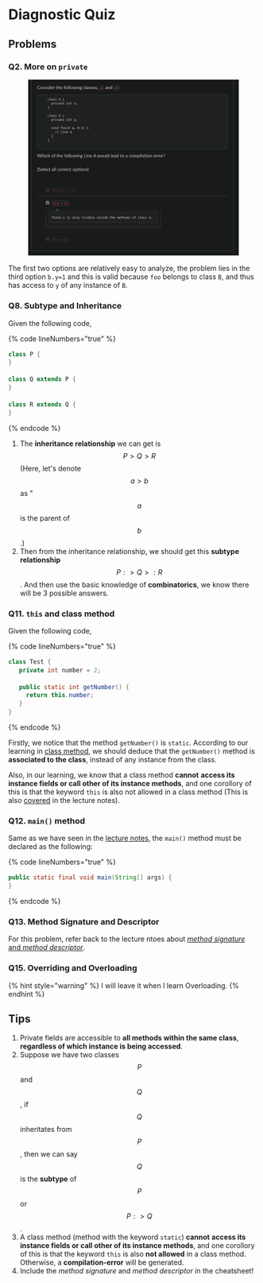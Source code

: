 # Diagnostic Quiz

## Problems

### Q2. More on `private`

<figure><img src="../../../.gitbook/assets/lec02-quiz-Q2.png" alt="" width="563"><figcaption></figcaption></figure>

The first two options are relatively easy to analyze, the problem lies in the third option `b.y=1` and this is valid because `foo` belongs to class `B`, and thus has access to `y` of any instance of `B`.

### Q8. Subtype and Inheritance

Given the following code,

{% code lineNumbers="true" %}
```java
class P {
}

class Q extends P {
}

class R extends Q {
}
```
{% endcode %}

1. The **inheritance relationship** we can get is $$P>Q>R$$ (Here, let's denote $$a>b$$ as " $$a$$ is the parent of $$b$$.)
2. Then from the inheritance relationship, we should get this **subtype relationship** $$P:>Q>:R$$. And then use the basic knowledge of **combinatorics**, we know there will be 3 possible answers.

### Q11. `this` and class method

Given the following code,

{% code lineNumbers="true" %}
```java
class Test {
   private int number = 2;

   public static int getNumber() {
     return this.number;
   }
}
```
{% endcode %}

Firstly, we notice that the method `getNumber()` is `static`. According to our learning in [class method](./#class-method), we should deduce that the `getNumber()` method is **associated to the class**, instead of any instance from the class.

Also, in our learning, we know that a class method **cannot** **access its instance fields or call other of its instance methods**, and one corollory of this is that the keyword `this` is also not allowed in a class method (This is also [covered](./#more-on-this) in the lecture notes).

### Q12. `main()` method

Same as we have seen in the [lecture notes](./#the-main-method), the `main()` method must be declared as the following:

{% code lineNumbers="true" %}
```java
public static final void main(String[] args) {
}
```
{% endcode %}

### Q13. Method Signature and Descriptor

For this problem, refer back to the lecture ntoes about [_method signature_ and _method descriptor_](./#method-signature-and-descriptor).

### Q15. Overriding and Overloading

{% hint style="warning" %}
I will leave it when I learn Overloading.
{% endhint %}

## Tips

1. Private fields are accessible to **all methods within the same class**, **regardless of which instance is being accessed**.
2. Suppose we have two classes $$P$$ and $$Q$$, if $$Q$$ inheritates from $$P$$, then we can say $$Q$$ is the **subtype** of $$P$$ or $$P:>Q$$.
3. A class method (method with the keyword `static`) **cannot** **access its instance fields or call other of its instance methods**, and one corollory of this is that the keyword `this` is also **not allowed** in a class method. Otherwise, a **compilation-error** will be generated.
4. Include the _method signature_ and _method descriptor_ in the cheatsheet!
